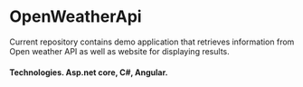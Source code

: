# OpenWeatherApi

Current repository contains demo application that retrieves information from Open weather API as well as website for displaying results.

#### Technologies. Asp.net core, C#, Angular.

